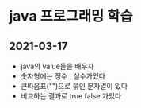 # java 프로그래밍 학습

## 2021-03-17

* java의 value들을 배우자
* 숫자형에는 정수 , 실수가있다
* 큰따움표("")으로 묶인 문자열이 있다
* 비교하는 결과로 true false 가있다